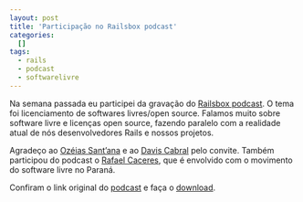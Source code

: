 ```yaml
--- 
layout: post
title: 'Participação no Railsbox podcast'
categories: 
  []
tags:
  - rails
  - podcast
  - softwarelivre
---
```


Na semana passada eu participei da gravação do [Railsbox podcast][rbox]. O tema foi licenciamento de softwares livres/open source. Falamos muito sobre software livre e licenças open source, fazendo paralelo com a realidade atual de nós desenvolvedores Rails e nossos projetos.

Agradeço ao [Ozéias Sant’ana][rbox] e ao [Davis Cabral][davis] pelo convite. Também participou do podcast o [Rafael Caceres][rafaelcaceres], que é envolvido com o movimento do software livre no Paraná.

Confiram o link original do [podcast][rbox4] e faça o [download][rbox4_download].

[rbox4_download]: http://mergulhao.info/assets/images/2008/9/29/railsbox_4.mp3
[rbox4]: http://railsbox.org/2008/9/29/railsbox-podcast-4
[rafaelcaceres]: http://blog.rafaelcaceres.net/
[rbox]: http://railsbox.org/
[davis]: http://www.daviscabral.com.br/